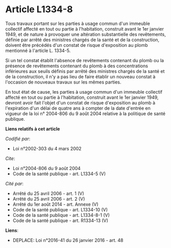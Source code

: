 # Article L1334-8

Tous travaux portant sur les parties à usage commun d'un immeuble collectif affecté en tout ou partie à l'habitation,
construit avant le 1er janvier 1949, et de nature à provoquer une altération substantielle des revêtements, définie par
arrêté des ministres chargés de la santé et de la construction, doivent être précédés d'un constat de risque d'exposition au
plomb mentionné à l'article L. 1334-5. 

Si un tel constat établit l'absence de revêtements contenant du plomb ou la présence de revêtements contenant du plomb à des
concentrations inférieures aux seuils définis par arrêté des ministres chargés de la santé et de la construction, il n'y a
pas lieu de faire établir un nouveau constat à l'occasion de nouveaux travaux sur les mêmes parties. 

En tout état de cause, les parties à usage commun d'un immeuble collectif affecté en tout ou partie à l'habitation, construit
avant le 1er janvier 1949, devront avoir fait l'objet d'un constat de risque d'exposition au plomb à l'expiration d'un délai
de quatre ans à compter de la date d'entrée en vigueur de la loi n° 2004-806 du 9 août 2004 relative à la politique de santé
publique.

**Liens relatifs à cet article**

_Codifié par_:

  - Loi n°2002-303 du 4 mars 2002

_Cite_:

  - Loi n°2004-806 du 9 août 2004
  - Code de la santé publique - art. L1334-5 (V)

_Cité par_:

  - Arrêté du 25 avril 2006 - art. 1 (V)
  - Arrêté du 25 avril 2006 - art. 2 (V)
  - Arrêté du 1er août 2014 - art. Annexe (V)
  - Code de la santé publique - art. L1334-10 (V)
  - Code de la santé publique - art. L1334-8-1 (V)
  - Code de la santé publique - art. R1334-13 (V)

**Liens**:

  - DEPLACE: Loi n°2016-41 du 26 janvier 2016 - art. 48
